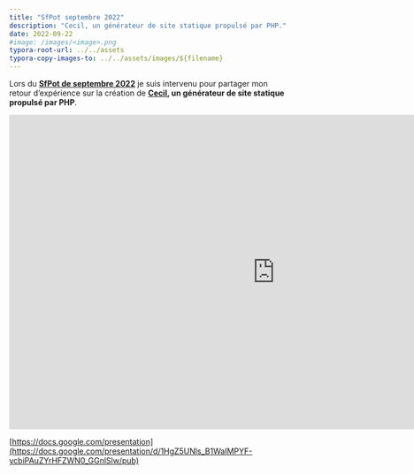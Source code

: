```yaml
---
title: "SfPot septembre 2022"
description: "Cecil, un générateur de site statique propulsé par PHP."
date: 2022-09-22
#image: /images/<image>.png
typora-root-url: ../../assets
typora-copy-images-to: ../../assets/images/${filename}
---
```


Lors du **[SfPot de septembre 2022](https://www.meetup.com/fr-FR/afsy-sfpot/events/288473368/)** je suis intervenu pour partager mon retour d’expérience sur la création de **[Cecil](https://cecil.app), un générateur de site statique propulsé par PHP**.

<!--break-->

<iframe src="https://docs.google.com/presentation/d/e/2PACX-1vSPcE_qGZD4tKL2ne0wHGCY1urT4Rus6b8o5jFCiDQ_ns0Rp4jyiPOBLRvWc3ho9CNCCGtBsgLrY90g/embed?start=false&loop=false&delayms=3000" frameborder="0" width="960" height="569" allowfullscreen="true" mozallowfullscreen="true" webkitallowfullscreen="true"></iframe>

[https://docs.google.com/presentation](https://docs.google.com/presentation/d/1HgZ5UNls_B1WaIMPYF-ycbiPAuZYrHFZWN0_GGnlSlw/pub)
